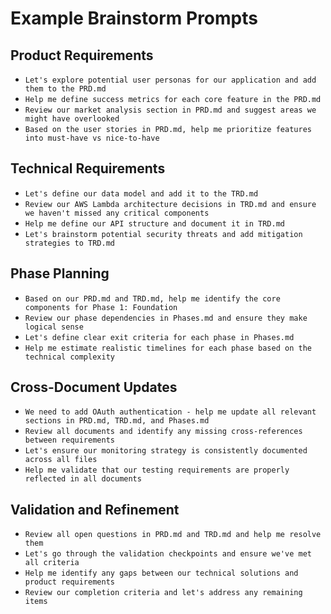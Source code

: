 # Example Brainstorm Prompts

## Product Requirements
- `Let's explore potential user personas for our application and add them to the PRD.md`
- `Help me define success metrics for each core feature in the PRD.md`
- `Review our market analysis section in PRD.md and suggest areas we might have overlooked`
- `Based on the user stories in PRD.md, help me prioritize features into must-have vs nice-to-have`

## Technical Requirements
- `Let's define our data model and add it to the TRD.md`
- `Review our AWS Lambda architecture decisions in TRD.md and ensure we haven't missed any critical components`
- `Help me define our API structure and document it in TRD.md`
- `Let's brainstorm potential security threats and add mitigation strategies to TRD.md`

## Phase Planning
- `Based on our PRD.md and TRD.md, help me identify the core components for Phase 1: Foundation`
- `Review our phase dependencies in Phases.md and ensure they make logical sense`
- `Let's define clear exit criteria for each phase in Phases.md`
- `Help me estimate realistic timelines for each phase based on the technical complexity`

## Cross-Document Updates
- `We need to add OAuth authentication - help me update all relevant sections in PRD.md, TRD.md, and Phases.md`
- `Review all documents and identify any missing cross-references between requirements`
- `Let's ensure our monitoring strategy is consistently documented across all files`
- `Help me validate that our testing requirements are properly reflected in all documents`

## Validation and Refinement
- `Review all open questions in PRD.md and TRD.md and help me resolve them`
- `Let's go through the validation checkpoints and ensure we've met all criteria`
- `Help me identify any gaps between our technical solutions and product requirements`
- `Review our completion criteria and let's address any remaining items`